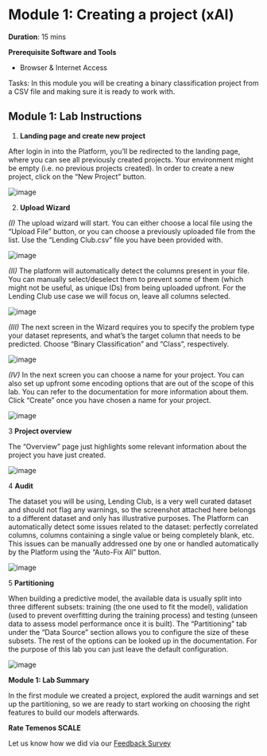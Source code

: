 # Module 1: Creating a project (xAI)

**Duration**: 15 mins

**Prerequisite Software and Tools**

- Browser & Internet Access

Tasks: In this module you will be creating a binary classification project from a CSV file and making sure it is ready to work with.

## Module 1: Lab Instructions

1. **Landing page and create new project**

After login in into the Platform, you’ll be redirected to the landing page, where you can see all previously created projects. Your environment might be empty (i.e. no previous projects created). In order to create a new project, click on the “New Project” button.

![image](https://github.com/temenos/SCALE2020/blob/main/Lab%201%20-%20XAI%20Models/images/image006.png)

2. **Upload Wizard**

*(I)*
The upload wizard will start. You can either choose a local file using the “Upload File” button, or you can choose a previously uploaded file from the list. Use the “Lending Club.csv” file you have been provided with. 

![image](https://github.com/temenos/SCALE2020/blob/main/Lab%201%20-%20XAI%20Models/images/image008.png)

*(II)*
The platform will automatically detect the columns present in your file. You can manually select/deselect them to prevent some of them (which might not be useful, as unique IDs) from being uploaded upfront. For the Lending Club use case we will focus on, leave all columns selected. 

![image](https://github.com/temenos/SCALE2020/blob/main/Lab%201%20-%20XAI%20Models/images/image010.png)

*(III)*
The next screen in the Wizard requires you to specify the problem type your dataset represents, and what’s the target column that needs to be predicted. Choose “Binary Classification” and “Class”, respectively. 

![image](https://github.com/temenos/SCALE2020/blob/main/Lab%201%20-%20XAI%20Models/images/image012.png)

*(IV)*
In the next screen you can choose a name for your project. You can also set up upfront some encoding options that are out of the scope of this lab. You can refer to the documentation for more information about them. Click “Create” once you have chosen a name for your project. 

![image](https://github.com/temenos/SCALE2020/blob/main/Lab%201%20-%20XAI%20Models/images/image014.png)

3	**Project overview**

The “Overview” page just highlights some relevant information about the project you have just created. 

![image](https://github.com/temenos/SCALE2020/blob/main/Lab%201%20-%20XAI%20Models/images/image016.png)

4	**Audit**

The dataset you will be using, Lending Club, is a very well curated dataset and should not flag any warnings, so the screenshot attached here belongs to a different dataset and only has illustrative purposes. The Platform can automatically detect some issues related to the dataset: perfectly correlated columns, columns containing a single value or being completely blank, etc. This issues can be manually addressed one by one or handled automatically by the Platform using the “Auto-Fix All” button. 

![image](https://github.com/temenos/SCALE2020/blob/main/Lab%201%20-%20XAI%20Models/images/image018.png)

5	**Partitioning**

When building a predictive model, the available data is usually split into three different subsets: training (the one used to fit the model), validation (used to prevent overfitting during the training process) and testing (unseen data to assess model performance once it is built). The “Partitioning” tab under the “Data Source” section allows you to configure the size of these subsets. The rest of the options can be looked up in the documentation. 
For the purpose of this lab you can just leave the default configuration.  

![image](https://github.com/temenos/SCALE2020/blob/main/Lab%201%20-%20XAI%20Models/images/image020.png)

**Module 1: Lab Summary**

In the first module we created a project, explored the audit warnings and set up the partitioning, so we are ready to start working on choosing the right features to build our models afterwards.

**Rate Temenos SCALE**

Let us know how we did via our [Feedback Survey](xx)